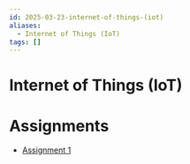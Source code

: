 ```yaml
---
id: 2025-03-23-internet-of-things-(iot)
aliases:
  - Internet of Things (IoT)
tags: []
---
```


# Internet of Things (IoT)

# Assignments

- [Assignment 1](2025-03-23-assignment-1.md)
